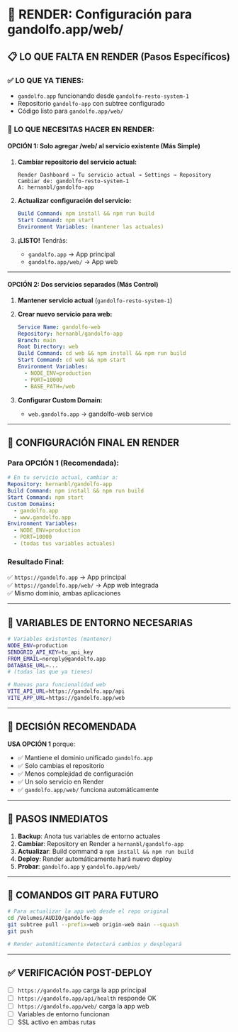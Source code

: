 # 🎯 RENDER: Configuración para gandolfo.app/web/

## 📋 LO QUE FALTA EN RENDER (Pasos Específicos)

### ✅ **LO QUE YA TIENES:**
- `gandolfo.app` funcionando desde `gandolfo-resto-system-1`
- Repositorio `gandolfo-app` con subtree configurado
- Código listo para `gandolfo.app/web/`

### 🚀 **LO QUE NECESITAS HACER EN RENDER:**

#### **OPCIÓN 1: Solo agregar /web/ al servicio existente (Más Simple)**

1. **Cambiar repositorio del servicio actual:**
   ```
   Render Dashboard → Tu servicio actual → Settings → Repository
   Cambiar de: gandolfo-resto-system-1
   A: hernanbl/gandolfo-app
   ```

2. **Actualizar configuración del servicio:**
   ```yaml
   Build Command: npm install && npm run build
   Start Command: npm start
   Environment Variables: (mantener las actuales)
   ```

3. **¡LISTO!** Tendrás:
   - `gandolfo.app` → App principal
   - `gandolfo.app/web/` → App web

---

#### **OPCIÓN 2: Dos servicios separados (Más Control)**

1. **Mantener servicio actual** (`gandolfo-resto-system-1`)

2. **Crear nuevo servicio para web:**
   ```yaml
   Service Name: gandolfo-web
   Repository: hernanbl/gandolfo-app
   Branch: main
   Root Directory: web
   Build Command: cd web && npm install && npm run build
   Start Command: cd web && npm start
   Environment Variables:
     - NODE_ENV=production
     - PORT=10000
     - BASE_PATH=/web
   ```

3. **Configurar Custom Domain:**
   - `web.gandolfo.app` → gandolfo-web service

---

## 🔧 **CONFIGURACIÓN FINAL EN RENDER**

### Para OPCIÓN 1 (Recomendada):

```yaml
# En tu servicio actual, cambiar a:
Repository: hernanbl/gandolfo-app
Build Command: npm install && npm run build
Start Command: npm start
Custom Domains:
  - gandolfo.app
  - www.gandolfo.app
Environment Variables:
  - NODE_ENV=production
  - PORT=10000
  - (todas tus variables actuales)
```

### Resultado Final:
✅ `https://gandolfo.app` → App principal  
✅ `https://gandolfo.app/web/` → App web integrada  
✅ Mismo dominio, ambas aplicaciones  

---

## 📝 **VARIABLES DE ENTORNO NECESARIAS**

```bash
# Variables existentes (mantener)
NODE_ENV=production
SENDGRID_API_KEY=tu_api_key
FROM_EMAIL=noreply@gandolfo.app
DATABASE_URL=...
# (todas las que ya tienes)

# Nuevas para funcionalidad web
VITE_API_URL=https://gandolfo.app/api
VITE_APP_URL=https://gandolfo.app/web
```

---

## 🎯 **DECISIÓN RECOMENDADA**

**USA OPCIÓN 1** porque:
- ✅ Mantiene el dominio unificado `gandolfo.app`
- ✅ Solo cambias el repositorio
- ✅ Menos complejidad de configuración
- ✅ Un solo servicio en Render
- ✅ `gandolfo.app/web/` funciona automáticamente

---

## 🚨 **PASOS INMEDIATOS**

1. **Backup**: Anota tus variables de entorno actuales
2. **Cambiar**: Repository en Render a `hernanbl/gandolfo-app`
3. **Actualizar**: Build command a `npm install && npm run build`
4. **Deploy**: Render automáticamente hará nuevo deploy
5. **Probar**: `gandolfo.app` y `gandolfo.app/web/`

---

## 🔄 **COMANDOS GIT PARA FUTURO**

```bash
# Para actualizar la app web desde el repo original
cd /Volumes/AUDIO/gandolfo-app
git subtree pull --prefix=web origin-web main --squash
git push

# Render automáticamente detectará cambios y desplegará
```

---

## ✅ **VERIFICACIÓN POST-DEPLOY**

- [ ] `https://gandolfo.app` carga la app principal
- [ ] `https://gandolfo.app/api/health` responde OK
- [ ] `https://gandolfo.app/web/` carga la app web
- [ ] Variables de entorno funcionan
- [ ] SSL activo en ambas rutas
